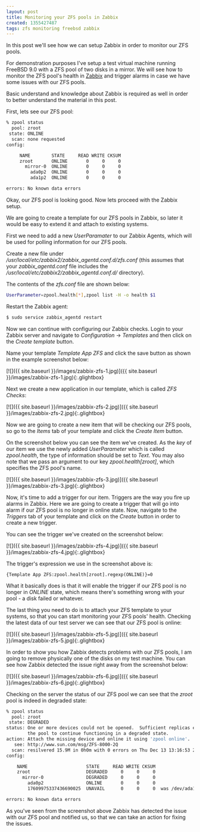 ```yaml
---
layout: post
title: Monitoring your ZFS pools in Zabbix
created: 1355427487
tags: zfs monitoring freebsd zabbix
---
```

In  this post we'll see how we can setup Zabbix in order to
monitor our ZFS pools.

For demonstration purposes I've setup a test virtual machine running
FreeBSD 9.0 with a ZFS pool of two disks in a mirror. We will see how
to monitor the ZFS pool's health in [Zabbix](http://zabbix.com) and
trigger alarms in case we have some issues with our ZFS pools.

Basic understand and knowledge about Zabbix is required as well in
order to better understand the material in this post.

First, lets see our ZFS pool:

```bash
% zpool status                           
  pool: zroot
 state: ONLINE
  scan: none requested
config:

     NAME        STATE     READ WRITE CKSUM
     zroot       ONLINE       0     0     0
       mirror-0  ONLINE       0     0     0
         ada0p2  ONLINE       0     0     0
         ada1p2  ONLINE       0     0     0

errors: No known data errors
```

Okay, our ZFS pool is looking good. Now lets proceed with the Zabbix
setup.

We are going to create a template for our ZFS pools in Zabbix, so
later it would be easy to extend it and attach to existing systems.

First we need to add a new *UserParamater* to our Zabbix Agents, which
will be used for polling information for our ZFS pools.

Create a new file under
*/usr/local/etc/zabbix2/zabbix_agentd.conf.d/zfs.conf* (this assumes
that your *zabbix_agentd.conf* file includes the
*/usr/local/etc/zabbix2/zabbix_agentd.conf.d/* directory).

The contents of the *zfs.conf* file are shown below:

```bash
UserParameter=zpool.health[*],zpool list -H -o health $1
```
	
Restart the Zabbix agent:

```bash
$ sudo service zabbix_agentd restart 
```

Now we can continue with configuring our Zabbix checks. Login to your
Zabbix server and navigate to *Configuration* -> *Templates* and then
click on the *Create template* button.

Name your template *Template App ZFS* and click the save button as
shown in the example screenshot below:

[![]({{ site.baseurl }}/images/zabbix-zfs-1.jpg)]({{ site.baseurl }}/images/zabbix-zfs-1.jpg){:.glightbox}

Next we create a new application in our template, which is called
*ZFS Checks*:

[![]({{ site.baseurl }}/images/zabbix-zfs-2.jpg)]({{ site.baseurl }}/images/zabbix-zfs-2.jpg){:.glightbox}

Now we are going to create a new item that will be checking our ZFS
pools, so go to the *Items* tab of your template and click the *Create
Item* button.

On the screenshot below you can see the item we've created. As the
*key* of our item we use the newly added *UserParameter* which is
called *zpool.health*, the type of information should be set to
*Text*. You may also note that we pass an argument to our key
*zpool.health[zroot]*, which specifies the ZFS pool's name.

[![]({{ site.baseurl }}/images/zabbix-zfs-3.jpg)]({{ site.baseurl }}/images/zabbix-zfs-3.jpg){:.glightbox}

Now, it's time to add a trigger for our item. Triggers are the way you
fire up alarms in Zabbix. Here we are going to create a trigger that
will go into alarm if our ZFS pool is no longer in online state. Now,
navigate to the *Triggers* tab of your template and click on the
*Create* button in order to create a new trigger.

You can see the trigger we've created on the screenshot below:

[![]({{ site.baseurl }}/images/zabbix-zfs-4.jpg)]({{ site.baseurl }}/images/zabbix-zfs-4.jpg){:.glightbox}

The trigger's expression we use in the screenshot above is:

```text
{Template App ZFS:zpool.health[zroot].regexp(ONLINE)}=0
```
	
What it basically does is that it will enable the trigger if our ZFS
pool is no longer in *ONLINE* state, which means there's something
wrong with your pool - a disk failed or whatever.

The last thing you need to do is to attach your ZFS template to your
systems, so that you can start monitoring your ZFS pools'
health. Checking the latest data of our test server we can see that
our ZFS pool is online:

[![]({{ site.baseurl }}/images/zabbix-zfs-5.jpg)]({{ site.baseurl }}/images/zabbix-zfs-5.jpg){:.glightbox}

In order to show you how Zabbix detects problems with our ZFS pools, I
am going to remove physically one of the disks on my test machine. You
can see how Zabbix detected the issue right away from the screenshot
below:

[![]({{ site.baseurl }}/images/zabbix-zfs-6.jpg)]({{ site.baseurl }}/images/zabbix-zfs-6.jpg){:.glightbox}

Checking on the server the status of our ZFS pool we can see that the
*zroot* pool is indeed in degraded state:

```bash
% zpool status
  pool: zroot
 state: DEGRADED
status: One or more devices could not be opened.  Sufficient replicas exist for
        the pool to continue functioning in a degraded state.
action: Attach the missing device and online it using 'zpool online'.
   see: http://www.sun.com/msg/ZFS-8000-2Q
  scan: resilvered 15.9M in 0h0m with 0 errors on Thu Dec 13 13:16:53 2012
config:

    NAME                      STATE     READ WRITE CKSUM
    zroot                     DEGRADED     0     0     0
      mirror-0                DEGRADED     0     0     0
        ada0p2                ONLINE       0     0     0
        17609975337436690025  UNAVAIL      0     0     0  was /dev/ada1p2

errors: No known data errors
```

As you've seen from the screenshot above Zabbix has detected the issue
with our ZFS pool and notified us, so that we can take an action for
fixing the issues.
